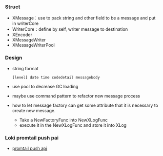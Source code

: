 ### Struct

- XMessage：use to pack string and other field to be a message and put in writerCore
- WriterCore：define by self, writer message to destination
- XEncoder
- XMessageWriter
- XMessageWriterPool

### Design

- string format

  ```
  [level] date time codedetail messagebody
  ```

- use pool to decrease GC loading

- maybe use command pattern to refactor new message process

- how to let message factory can get some attribute that it is necessary to create new message.
  - Take a NewFactoryFunc into NewXLogFunc
  - execute it in the NewXLogFunc and store it into XLog

### Loki promtail push pai

- [promtail push api](https://grafana.com/docs/loki/latest/community/design-documents/2020-02-promtail-push-api/)
